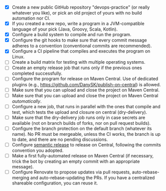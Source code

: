 - [x] Create a new public GitHub repository "devops-practice" (or really whatever you like), or pick an old project of yours with no build automation nor CI.
- [x] If you created a new repo, write a program in a JVM-compatible language of your pick (Java, Groovy, Scala, Kotlin).
- [x] Configure a build system to compile and run the program.
- [x] Configure the git hooks to make sure that every commit message adheres to a convention (conventional commits are recommended).
- [x] Configure a CI pipeline that compiles and executes the program on Linux.
- [ ] Create a build matrix for testing with multiple operating systems.
- [ ] Create an empty release job that runs only if the previous ones completed successfully.
- [ ] Configure the program for release on Maven Central. Use of dedicated plugins (e.g., https://github.com/DanySK/publish-on-central) is allowed.
- [ ] Make sure that you can upload and close the project on Maven Central.
- [ ] Make sure that you can upload and close the project on Maven Central *automatically*.
- [ ] Configure a new job, that runs in parallel with the ones that compile and test, which tests the upload and closure on central (dry-delivery).
- [ ] Make sure that the dry-delivery job runs only in case secrets are available (not on branch builds of forks, nor on pull request builds).
- [ ] Configure the branch protection on the default branch (whatever its name). No PR must be mergeable, unless the CI works, the branch is up to date, and there are no pending discussions.
- [ ] Configure [semantic release](https://github.com/semantic-release/semantic-release) to release on Central, following the commits convention you adopted.
- [ ] Make a first fully-automated release on Maven Central (if necessary, trick the bot by creating an empty commit with an appropriate message).
- [ ] Configure Renovate to propose updates via pull requests, auto-rebase-merging and auto-rebase-updating the PRs. If you have a centralized shareable configuration, you can reuse it.
